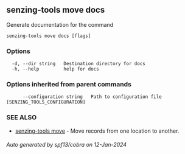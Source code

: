 ## senzing-tools move docs

Generate documentation for the command

```
senzing-tools move docs [flags]
```

### Options

```
  -d, --dir string   Destination directory for docs
  -h, --help         help for docs
```

### Options inherited from parent commands

```
      --configuration string   Path to configuration file [SENZING_TOOLS_CONFIGURATION]
```

### SEE ALSO

* [senzing-tools move](senzing-tools_move.md)	 - Move records from one location to another.

###### Auto generated by spf13/cobra on 12-Jan-2024
